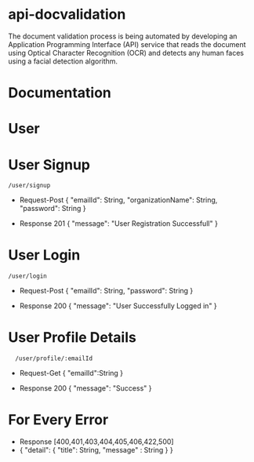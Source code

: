 # api-docvalidation

The document validation process is being automated by developing an Application Programming Interface (API) service that reads the document using Optical Character Recognition (OCR) and detects any human faces using a facial detection algorithm.

# Documentation

# User 
# User Signup

    /user/signup
    
- Request-Post
  {
   "emailId": String,
   "organizationName": String,
   "password": String
  }

- Response 201
  {
    "message": "User Registration Successfull"
  }
    
# User Login

    /user/login
    
- Request-Post
  {
   "emailId": String,
   "password": String
  }

- Response 200
  {
    "message": "User Successfully Logged in"
  }    
  
# User Profile Details
  
      /user/profile/:emailId
      
- Request-Get
  {
    "emailId":String
  }
  
- Response 200
  {
    "message": "Success"
  }
  
# For Every Error

- Response [400,401,403,404,405,406,422,500]
- {
  "detail": 
  {
  "title": String<Short Description>,
  "message" : String <Large Description>
  }
  }
  
  
    
